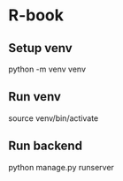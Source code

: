 # R-book
## Setup venv
python -m venv venv
## Run venv
source venv/bin/activate
## Run backend
python manage.py runserver